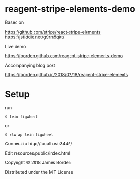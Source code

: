 # reagent-stripe-elements-demo

Based on

https://github.com/stripe/react-stripe-elements
https://jsfiddle.net/g9rm5qkt/

Live demo 

https://jborden.github.com/reagent-stripe-elements-demo

Accompanying blog post

https://jborden.github.io/2018/02/18/reagent-stripe-elements

# Setup

run 
```
$ lein figwheel
```

or 
```
$ rlwrap lein figwheel
```

Connect to http://localhost:3449/ 

Edit resources/public/index.html


Copyright © 2018 James Borden

Distributed under the MIT License
